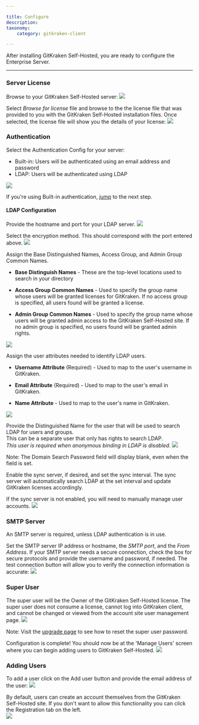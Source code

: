 ```yaml
---

title: Configure
description:
taxonomy:
    category: gitkraken-client

---
```


After installing GitKraken Self-Hosted, you are ready to configure the Enterprise Server.

***

<a id="server-license"></a>

### Server License
Browse to your GitKraken Self-Hosted server:
<img src='/img/documentation/enterprise/select-license.png' srcset='/img/documentation/enterprise/select-license@2x.png 2x' class='img-bordered img-responsive center'>

Select _Browse for license_ file and browse to the the license file that was provided to you with the GitKraken Self-Hosted installation files.  Once selected, the license file will show you the details of your license:
<img src='/img/documentation/enterprise/license-details.png' srcset='/img/documentation/enterprise/license-details@2x.png 2x' class='img-bordered img-responsive center'>

<a id="authentication"></a>

### Authentication
Select the Authentication Config for your server:

  * Built-in: Users will be authenticated using an email address and password
  * LDAP: Users will be authenticated using LDAP
<img src='/img/documentation/enterprise/auth-config.png' srcset='/img/documentation/enterprise/auth-config@2x.png 2x' class='img-bordered img-responsive center'>

If you're using Built-in authentication, [jump](#smtp-server) to the next step.

<a id="ldap-configuration"></a>

#### LDAP Configuration
Provide the hostname and port for your LDAP server.
<img src='/img/documentation/enterprise/ldap-host-port.png' srcset='/img/documentation/enterprise/ldap-host-port@2x.png 2x' class='img-bordered img-responsive center'>

Select the encryption method.  This should correspond with the port entered above.
<img src='/img/documentation/enterprise/encryption-method.png' srcset='/img/documentation/enterprise/encryption-method@2x.png 2x' class='img-bordered img-responsive center'>

Assign the Base Distinguished Names, Access Group, and Admin Group Common Names.

  * **Base Distinguish Names** - These are the top-level locations used to search in your directory

  * **Access Group Common Names** - Used to specify the group name whose users will be granted licenses for GitKraken.  If no access group is specified, all users found will be granted a license.

  * **Admin Group Common Names** - Used to specify the group name whose users will be granted admin access to the GitKraken Self-Hosted site.  If no admin group is specified, no users found will be granted admin rights.
<img src='/img/documentation/enterprise/base-dn.png' srcset='/img/documentation/enterprise/base-dn@2x.png 2x' class='img-bordered img-responsive center'>

Assign the user attributes needed to identify LDAP users.

  * **Username Attribute** (Required) - Used to map to the user's username in GitKraken.

  * **Email Attribute** (Required) - Used to map to the user's email in GitKraken.

  * **Name Attribute** - Used to map to the user's name in GitKraken.

<img src='/img/documentation/enterprise/user-attributes.png' srcset='/img/documentation/enterprise/user-attributes@2x.png 2x' class='img-bordered img-responsive center'>

Provide the Distinguished Name for the user that will be used to search LDAP for users and groups.  
This can be a separate user that only has rights to search LDAP.  
*This user is required when anonymous binding in LDAP is disabled.*
<img src='/img/documentation/enterprise/search-user.png' srcset='/img/documentation/enterprise/search-user@2x.png 2x' class='img-bordered img-responsive center'>

<div class='callout callout--warning'>
  <p>Note: The Domain Search Password field will display blank, even when the field is set.</p>
</div>

Enable the sync server, if desired, and set the sync interval.  The sync server will automatically search LDAP at the set interval and update GitKraken licenses accordingly.

If the sync server is not enabled, you will need to manually manage user accounts.
<img src='/img/documentation/enterprise/sync-server.png' srcset='/img/documentation/enterprise/sync-server@2x.png 2x' class='img-bordered img-responsive center'>

<a id="smtp-server"></a>

### SMTP Server
An SMTP server is required, unless LDAP authentication is in use.

Set the SMTP server IP address or hostname, the _SMTP port_, and the _From Address_.  If your SMTP server needs a secure connection, check the box for secure protocols and provide the username and password, if needed.  The test connection button will allow you to verify the connection information is accurate:
<img src='/img/documentation/enterprise/smtp-setup.png' srcset='/img/documentation/enterprise/smtp-setup@2x.png 2x' class='img-bordered img-responsive center'>

<a id="super-user"></a>

### Super User
The super user will be the Owner of the GitKraken Self-Hosted license.  The super user does not consume a license, cannot log into GitKraken client, and cannot be changed or viewed from the account site user management page.
<img src='/img/documentation/enterprise/super-user.png' srcset='/img/documentation/enterprise/super-user@2x.png 2x' class='img-bordered img-responsive center'>

<div class='callout callout--neutral'>
  <p>Note: Visit the <a href="/enterprise/upgrade-enterprise/#reset-the-super-user-password">upgrade page</a> to see how to reset the super user password.</p>
</div>

Configuration is complete!  You should now be at the 'Manage Users' screen where you can begin adding users to GitKraken Self-Hosted.
<img src='/img/documentation/enterprise/manage-users.png' srcset='/img/documentation/enterprise/manage-users@2x.png 2x' class='img-bordered img-responsive center'>

<a id="adding-users"></a>

### Adding Users
To add a user click on the Add user button and provide the email address of the user:
<img src='/img/documentation/enterprise/user-email.png' srcset='/img/documentation/enterprise/user-email@2x.png 2x' class='img-bordered img-responsive center'>

By default, users can create an account themselves from the GitKraken Self-Hosted site.  If you don't want to allow this functionality you can click the Registration tab on the left.  
<img src='/img/documentation/enterprise/registration-settings.png' srcset='/img/documentation/enterprise/registration-settings@2x.png 2x' class='img-bordered img-responsive center'>
